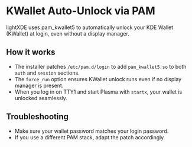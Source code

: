 # KWallet Auto-Unlock via PAM

lightXDE uses pam_kwallet5 to automatically unlock your KDE Wallet (KWallet) at login, even without a display manager.

## How it works
- The installer patches `/etc/pam.d/login` to add `pam_kwallet5.so` to both `auth` and `session` sections.
- The `force_run` option ensures KWallet unlock runs even if no display manager is present.
- When you log in on TTY1 and start Plasma with `startx`, your wallet is unlocked seamlessly.

## Troubleshooting
- Make sure your wallet password matches your login password.
- If you use a different PAM stack, adapt the patch accordingly. 
